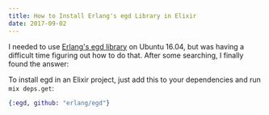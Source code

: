 ```yaml
---
title: How to Install Erlang's egd Library in Elixir
date: 2017-09-02
---
```


I needed to use <a href="https://github.com/erlang/egd">Erlang's egd library</a> on Ubuntu 16.04, but was having a difficult time figuring out how to do that. After some searching, I finally found the answer:


To install egd in an Elixir project, just add this to your dependencies and run <code>mix deps.get</code>:

```elixir
{:egd, github: "erlang/egd"}
```
